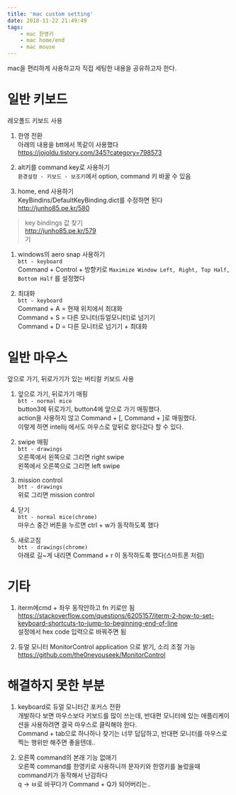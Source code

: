 ```yaml
---
title: 'mac custom setting'
date: 2018-11-22 21:49:49
tags:
    - mac 한영키
    - mac home/end
    - mac mouse
---
```


mac을 편리하게 사용하고자 직접 세팅한 내용을 공유하고자 한다.  

# 일반 키보드
레오폴드 키보드 사용  

1. 한영 전환  
아래의 내용을 btt에서 똑같이 사용했다  
<https://jojoldu.tistory.com/345?category=798573>  

1. alt키를 command key로 사용하기  
`환경설정 - 키보드 - 보조키`에서 option, command 키 바꿀 수 있음

1. home, end 사용하기  
KeyBindins/DefaultKeyBinding.dict를 수정하면 된다  
<http://junho85.pe.kr/580>  
> key bindings 값 찾기  
<http://junho85.pe.kr/579>  
기

1. windows의 aero snap 사용하기  
`btt - keyboard`  
Command + Control + 방향키로 `Maximize Window Left, Right, Top Half, Bottom Half` 를 설정했다  

1. 최대화  
`btt - keyboard`  
Command + A = 현재 위치에서 최대화  
Command + S = 다른 모니터(듀얼모니터)로 넘기기  
Command + D = 다른 모니터로 넘기기 + 최대화  

# 일반 마우스
앞으로 가기, 뒤로가기가 있는 버티컬 키보드 사용  

1. 앞으로 가기, 뒤로가기 매핑  
`btt - normal mice`  
button3에 뒤로가기, button4에 앞으로 가기 매핑했다.  
action을 사용하지 않고 Command + [, Command + ]로 매핑했다.  
이렇게 하면 intellij 에서도 마우스로 앞뒤로 왔다갔다 할 수 있다.  

1. swipe 매핑  
`btt - drawings`  
오른쪽에서 왼쪽으로 그리면 right swipe  
왼쪽에서 오른쪽으로 그리면 left swipe  

1. mission control  
`btt - drawings`  
위로 그리면 mission control  

1. 닫기  
`btt - normal mice(chrome)`  
마우스 중간 버튼을 누르면 ctrl + w가 동작하도록 했다  

1. 새로고침  
`btt - drawings(chrome)`  
아래로 길~게 내리면 Command + r 이 동작하도록 했다(스마트폰 처럼)  

# 기타
1. iterm에cmd + 좌우 동작안하고 fn 키로만 됨
<https://stackoverflow.com/questions/6205157/iterm-2-how-to-set-keyboard-shortcuts-to-jump-to-beginning-end-of-line>  
설정에서 hex code 입력으로 바꿔주면 됨

2. 듀얼 모니터
MonitorControl application 으로 밝기, 소리 조절 가능
<https://github.com/the0neyouseek/MonitorControl>  

# 해결하지 못한 부분
1. keyboard로 듀얼 모니터간 포커스 전환  
개발하다 보면 마우스보다 키보드를 많이 쓰는데, 반대편 모니터에 있는 애플리케이션을 사용하려면 결국 마우스로 클릭해야 한다.  
Command + tab으로 하나하나 찾기는 너무 답답하고, 반대편 모니터를 마우스로 찍는 행위만 해주면 좋을텐데..  

2. 오른쪽 command의 본래 기능 없애기  
오른쪽 command를 한영키로 사용하니까 문자키와 한영키를 눌렀을때 command키가 동작해서 난감하다  
q -> ㅂ로 바꾸다가 Command + Q가 되어버리는..  

<!-- more -->